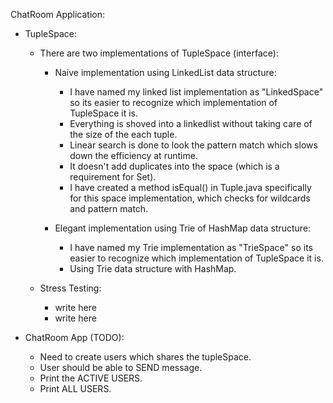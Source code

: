 ChatRoom Application: 
 - TupleSpace:
   - There are two implementations of TupleSpace (interface):
     - Naive implementation using LinkedList data structure:
        - I have named my linked list implementation as "LinkedSpace" so its 
        easier to recognize which implementation of TupleSpace it is. 
        - Everything is shoved into a linkedlist without taking care of the 
        size of the each tuple. 
        - Linear search is done to look the pattern match which slows down 
        the efficiency at runtime. 
        - It doesn't add duplicates into the space (which is a requirement 
        for Set).
        - I have created a method isEqual() in Tuple.java specifically for 
        this space implementation, which checks for wildcards and pattern match.
           
     - Elegant implementation using Trie of HashMap data structure:
        - I have named my Trie implementation as "TrieSpace" so its easier to
         recognize which implementation of TupleSpace it is. 
        - Using Trie data structure with HashMap.  
         
   - Stress Testing:
     - write here
     - write here
     
 - ChatRoom App (TODO):
   - Need to create users which shares the tupleSpace.
   - User should be able to SEND message.
   - Print the ACTIVE USERS.
   - Print ALL USERS.
